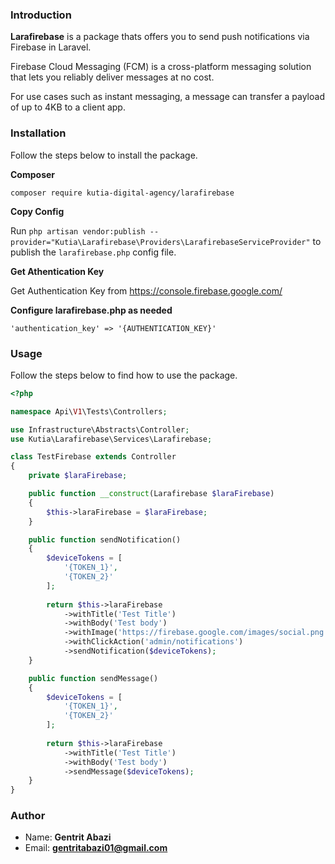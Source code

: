 ### Introduction

**Larafirebase** is a package thats offers you to send push notifications via Firebase in Laravel.

Firebase Cloud Messaging (FCM) is a cross-platform messaging solution that lets you reliably deliver messages at no cost.

For use cases such as instant messaging, a message can transfer a payload of up to 4KB to a client app.

### Installation

Follow the steps below to install the package.


**Composer**

```
composer require kutia-digital-agency/larafirebase
```

**Copy Config**

Run `php artisan vendor:publish --provider="Kutia\Larafirebase\Providers\LarafirebaseServiceProvider"` to publish the `larafirebase.php` config file.

**Get Athentication Key**

Get Authentication Key from https://console.firebase.google.com/

**Configure larafirebase.php as needed**

```
'authentication_key' => '{AUTHENTICATION_KEY}'
```

### Usage

Follow the steps below to find how to use the package.

```php
<?php

namespace Api\V1\Tests\Controllers;

use Infrastructure\Abstracts\Controller;
use Kutia\Larafirebase\Services\Larafirebase;

class TestFirebase extends Controller
{
    private $laraFirebase;

    public function __construct(Larafirebase $laraFirebase)
    {
        $this->laraFirebase = $laraFirebase;
    }

    public function sendNotification()
    {
        $deviceTokens = [
            '{TOKEN_1}',
            '{TOKEN_2}'
        ];
        
        return $this->laraFirebase
            ->withTitle('Test Title')
            ->withBody('Test body')
            ->withImage('https://firebase.google.com/images/social.png')
            ->withClickAction('admin/notifications')
            ->sendNotification($deviceTokens);
    }

    public function sendMessage()
    {
        $deviceTokens = [
            '{TOKEN_1}',
            '{TOKEN_2}'
        ];
        
        return $this->laraFirebase
            ->withTitle('Test Title')
            ->withBody('Test body')
            ->sendMessage($deviceTokens);
    }
}
```

### Author
* Name: **Gentrit Abazi**
* Email: **gentritabazi01@gmail.com**